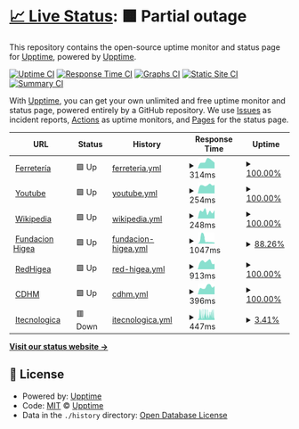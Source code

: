 # [📈 Live Status](https://demo.upptime.js.org): <!--live status--> **🟧 Partial outage**

This repository contains the open-source uptime monitor and status page for [Upptime](https://upptime.js.org), powered by [Upptime](https://github.com/upptime/upptime).

[![Uptime CI](https://github.com/frpalmap/upptimesipeca/workflows/Uptime%20CI/badge.svg)](https://github.com/frpalmap/upptimesipeca/actions?query=workflow%3A%22Uptime+CI%22)
[![Response Time CI](https://github.com/frpalmap/upptimesipeca/workflows/Response%20Time%20CI/badge.svg)](https://github.com/frpalmap/upptimesipeca/actions?query=workflow%3A%22Response+Time+CI%22)
[![Graphs CI](https://github.com/frpalmap/upptimesipeca/workflows/Graphs%20CI/badge.svg)](https://github.com/frpalmap/upptimesipeca/actions?query=workflow%3A%22Graphs+CI%22)
[![Static Site CI](https://github.com/frpalmap/upptimesipeca/workflows/Static%20Site%20CI/badge.svg)](https://github.com/frpalmap/upptimesipeca/actions?query=workflow%3A%22Static+Site+CI%22)
[![Summary CI](https://github.com/frpalmap/upptimesipeca/workflows/Summary%20CI/badge.svg)](https://github.com/frpalmap/upptimesipeca/actions?query=workflow%3A%22Summary+CI%22)

With [Upptime](https://upptime.js.org), you can get your own unlimited and free uptime monitor and status page, powered entirely by a GitHub repository. We use [Issues](https://github.com/upptime/upptime/issues) as incident reports, [Actions](https://github.com/frpalmap/upptimesipeca/actions) as uptime monitors, and [Pages](https://demo.upptime.js.org) for the status page.

<!--start: status pages-->
<!-- This summary is generated by Upptime (https://github.com/upptime/upptime) -->
<!-- Do not edit this manually, your changes will be overwritten -->
<!-- prettier-ignore -->
| URL | Status | History | Response Time | Uptime |
| --- | ------ | ------- | ------------- | ------ |
| <img alt="" src="https://favicons.githubusercontent.com/null" height="13"> [Ferretería](www.ferreteriaportuguesa.com) | 🟩 Up | [ferreteria.yml](https://github.com/frpalmap/uptimesipeca/commits/HEAD/history/ferreteria.yml) | <details><summary><img alt="Response time graph" src="./graphs/ferreteria/response-time-week.png" height="20"> 314ms</summary><br><a href="https://frpalmap.github.io/uptimesipeca/history/ferreteria"><img alt="Response time 512" src="https://img.shields.io/endpoint?url=https%3A%2F%2Fraw.githubusercontent.com%2Ffrpalmap%2Fuptimesipeca%2FHEAD%2Fapi%2Fferreteria%2Fresponse-time.json"></a><br><a href="https://frpalmap.github.io/uptimesipeca/history/ferreteria"><img alt="24-hour response time 250" src="https://img.shields.io/endpoint?url=https%3A%2F%2Fraw.githubusercontent.com%2Ffrpalmap%2Fuptimesipeca%2FHEAD%2Fapi%2Fferreteria%2Fresponse-time-day.json"></a><br><a href="https://frpalmap.github.io/uptimesipeca/history/ferreteria"><img alt="7-day response time 314" src="https://img.shields.io/endpoint?url=https%3A%2F%2Fraw.githubusercontent.com%2Ffrpalmap%2Fuptimesipeca%2FHEAD%2Fapi%2Fferreteria%2Fresponse-time-week.json"></a><br><a href="https://frpalmap.github.io/uptimesipeca/history/ferreteria"><img alt="30-day response time 398" src="https://img.shields.io/endpoint?url=https%3A%2F%2Fraw.githubusercontent.com%2Ffrpalmap%2Fuptimesipeca%2FHEAD%2Fapi%2Fferreteria%2Fresponse-time-month.json"></a><br><a href="https://frpalmap.github.io/uptimesipeca/history/ferreteria"><img alt="1-year response time 512" src="https://img.shields.io/endpoint?url=https%3A%2F%2Fraw.githubusercontent.com%2Ffrpalmap%2Fuptimesipeca%2FHEAD%2Fapi%2Fferreteria%2Fresponse-time-year.json"></a></details> | <details><summary><a href="https://frpalmap.github.io/uptimesipeca/history/ferreteria">100.00%</a></summary><a href="https://frpalmap.github.io/uptimesipeca/history/ferreteria"><img alt="All-time uptime 98.17%" src="https://img.shields.io/endpoint?url=https%3A%2F%2Fraw.githubusercontent.com%2Ffrpalmap%2Fuptimesipeca%2FHEAD%2Fapi%2Fferreteria%2Fuptime.json"></a><br><a href="https://frpalmap.github.io/uptimesipeca/history/ferreteria"><img alt="24-hour uptime 100.00%" src="https://img.shields.io/endpoint?url=https%3A%2F%2Fraw.githubusercontent.com%2Ffrpalmap%2Fuptimesipeca%2FHEAD%2Fapi%2Fferreteria%2Fuptime-day.json"></a><br><a href="https://frpalmap.github.io/uptimesipeca/history/ferreteria"><img alt="7-day uptime 100.00%" src="https://img.shields.io/endpoint?url=https%3A%2F%2Fraw.githubusercontent.com%2Ffrpalmap%2Fuptimesipeca%2FHEAD%2Fapi%2Fferreteria%2Fuptime-week.json"></a><br><a href="https://frpalmap.github.io/uptimesipeca/history/ferreteria"><img alt="30-day uptime 99.70%" src="https://img.shields.io/endpoint?url=https%3A%2F%2Fraw.githubusercontent.com%2Ffrpalmap%2Fuptimesipeca%2FHEAD%2Fapi%2Fferreteria%2Fuptime-month.json"></a><br><a href="https://frpalmap.github.io/uptimesipeca/history/ferreteria"><img alt="1-year uptime 98.17%" src="https://img.shields.io/endpoint?url=https%3A%2F%2Fraw.githubusercontent.com%2Ffrpalmap%2Fuptimesipeca%2FHEAD%2Fapi%2Fferreteria%2Fuptime-year.json"></a></details>
| <img alt="" src="https://favicons.githubusercontent.com/null" height="13"> [Youtube](www.youtube.com) | 🟩 Up | [youtube.yml](https://github.com/frpalmap/uptimesipeca/commits/HEAD/history/youtube.yml) | <details><summary><img alt="Response time graph" src="./graphs/youtube/response-time-week.png" height="20"> 254ms</summary><br><a href="https://frpalmap.github.io/uptimesipeca/history/youtube"><img alt="Response time 311" src="https://img.shields.io/endpoint?url=https%3A%2F%2Fraw.githubusercontent.com%2Ffrpalmap%2Fuptimesipeca%2FHEAD%2Fapi%2Fyoutube%2Fresponse-time.json"></a><br><a href="https://frpalmap.github.io/uptimesipeca/history/youtube"><img alt="24-hour response time 260" src="https://img.shields.io/endpoint?url=https%3A%2F%2Fraw.githubusercontent.com%2Ffrpalmap%2Fuptimesipeca%2FHEAD%2Fapi%2Fyoutube%2Fresponse-time-day.json"></a><br><a href="https://frpalmap.github.io/uptimesipeca/history/youtube"><img alt="7-day response time 254" src="https://img.shields.io/endpoint?url=https%3A%2F%2Fraw.githubusercontent.com%2Ffrpalmap%2Fuptimesipeca%2FHEAD%2Fapi%2Fyoutube%2Fresponse-time-week.json"></a><br><a href="https://frpalmap.github.io/uptimesipeca/history/youtube"><img alt="30-day response time 268" src="https://img.shields.io/endpoint?url=https%3A%2F%2Fraw.githubusercontent.com%2Ffrpalmap%2Fuptimesipeca%2FHEAD%2Fapi%2Fyoutube%2Fresponse-time-month.json"></a><br><a href="https://frpalmap.github.io/uptimesipeca/history/youtube"><img alt="1-year response time 311" src="https://img.shields.io/endpoint?url=https%3A%2F%2Fraw.githubusercontent.com%2Ffrpalmap%2Fuptimesipeca%2FHEAD%2Fapi%2Fyoutube%2Fresponse-time-year.json"></a></details> | <details><summary><a href="https://frpalmap.github.io/uptimesipeca/history/youtube">100.00%</a></summary><a href="https://frpalmap.github.io/uptimesipeca/history/youtube"><img alt="All-time uptime 100.00%" src="https://img.shields.io/endpoint?url=https%3A%2F%2Fraw.githubusercontent.com%2Ffrpalmap%2Fuptimesipeca%2FHEAD%2Fapi%2Fyoutube%2Fuptime.json"></a><br><a href="https://frpalmap.github.io/uptimesipeca/history/youtube"><img alt="24-hour uptime 100.00%" src="https://img.shields.io/endpoint?url=https%3A%2F%2Fraw.githubusercontent.com%2Ffrpalmap%2Fuptimesipeca%2FHEAD%2Fapi%2Fyoutube%2Fuptime-day.json"></a><br><a href="https://frpalmap.github.io/uptimesipeca/history/youtube"><img alt="7-day uptime 100.00%" src="https://img.shields.io/endpoint?url=https%3A%2F%2Fraw.githubusercontent.com%2Ffrpalmap%2Fuptimesipeca%2FHEAD%2Fapi%2Fyoutube%2Fuptime-week.json"></a><br><a href="https://frpalmap.github.io/uptimesipeca/history/youtube"><img alt="30-day uptime 100.00%" src="https://img.shields.io/endpoint?url=https%3A%2F%2Fraw.githubusercontent.com%2Ffrpalmap%2Fuptimesipeca%2FHEAD%2Fapi%2Fyoutube%2Fuptime-month.json"></a><br><a href="https://frpalmap.github.io/uptimesipeca/history/youtube"><img alt="1-year uptime 100.00%" src="https://img.shields.io/endpoint?url=https%3A%2F%2Fraw.githubusercontent.com%2Ffrpalmap%2Fuptimesipeca%2FHEAD%2Fapi%2Fyoutube%2Fuptime-year.json"></a></details>
| <img alt="" src="https://favicons.githubusercontent.com/en.wikipedia.org" height="13"> [Wikipedia](https://en.wikipedia.org) | 🟩 Up | [wikipedia.yml](https://github.com/frpalmap/uptimesipeca/commits/HEAD/history/wikipedia.yml) | <details><summary><img alt="Response time graph" src="./graphs/wikipedia/response-time-week.png" height="20"> 248ms</summary><br><a href="https://frpalmap.github.io/uptimesipeca/history/wikipedia"><img alt="Response time 194" src="https://img.shields.io/endpoint?url=https%3A%2F%2Fraw.githubusercontent.com%2Ffrpalmap%2Fuptimesipeca%2FHEAD%2Fapi%2Fwikipedia%2Fresponse-time.json"></a><br><a href="https://frpalmap.github.io/uptimesipeca/history/wikipedia"><img alt="24-hour response time 290" src="https://img.shields.io/endpoint?url=https%3A%2F%2Fraw.githubusercontent.com%2Ffrpalmap%2Fuptimesipeca%2FHEAD%2Fapi%2Fwikipedia%2Fresponse-time-day.json"></a><br><a href="https://frpalmap.github.io/uptimesipeca/history/wikipedia"><img alt="7-day response time 248" src="https://img.shields.io/endpoint?url=https%3A%2F%2Fraw.githubusercontent.com%2Ffrpalmap%2Fuptimesipeca%2FHEAD%2Fapi%2Fwikipedia%2Fresponse-time-week.json"></a><br><a href="https://frpalmap.github.io/uptimesipeca/history/wikipedia"><img alt="30-day response time 196" src="https://img.shields.io/endpoint?url=https%3A%2F%2Fraw.githubusercontent.com%2Ffrpalmap%2Fuptimesipeca%2FHEAD%2Fapi%2Fwikipedia%2Fresponse-time-month.json"></a><br><a href="https://frpalmap.github.io/uptimesipeca/history/wikipedia"><img alt="1-year response time 194" src="https://img.shields.io/endpoint?url=https%3A%2F%2Fraw.githubusercontent.com%2Ffrpalmap%2Fuptimesipeca%2FHEAD%2Fapi%2Fwikipedia%2Fresponse-time-year.json"></a></details> | <details><summary><a href="https://frpalmap.github.io/uptimesipeca/history/wikipedia">100.00%</a></summary><a href="https://frpalmap.github.io/uptimesipeca/history/wikipedia"><img alt="All-time uptime 100.00%" src="https://img.shields.io/endpoint?url=https%3A%2F%2Fraw.githubusercontent.com%2Ffrpalmap%2Fuptimesipeca%2FHEAD%2Fapi%2Fwikipedia%2Fuptime.json"></a><br><a href="https://frpalmap.github.io/uptimesipeca/history/wikipedia"><img alt="24-hour uptime 100.00%" src="https://img.shields.io/endpoint?url=https%3A%2F%2Fraw.githubusercontent.com%2Ffrpalmap%2Fuptimesipeca%2FHEAD%2Fapi%2Fwikipedia%2Fuptime-day.json"></a><br><a href="https://frpalmap.github.io/uptimesipeca/history/wikipedia"><img alt="7-day uptime 100.00%" src="https://img.shields.io/endpoint?url=https%3A%2F%2Fraw.githubusercontent.com%2Ffrpalmap%2Fuptimesipeca%2FHEAD%2Fapi%2Fwikipedia%2Fuptime-week.json"></a><br><a href="https://frpalmap.github.io/uptimesipeca/history/wikipedia"><img alt="30-day uptime 100.00%" src="https://img.shields.io/endpoint?url=https%3A%2F%2Fraw.githubusercontent.com%2Ffrpalmap%2Fuptimesipeca%2FHEAD%2Fapi%2Fwikipedia%2Fuptime-month.json"></a><br><a href="https://frpalmap.github.io/uptimesipeca/history/wikipedia"><img alt="1-year uptime 100.00%" src="https://img.shields.io/endpoint?url=https%3A%2F%2Fraw.githubusercontent.com%2Ffrpalmap%2Fuptimesipeca%2FHEAD%2Fapi%2Fwikipedia%2Fuptime-year.json"></a></details>
| <img alt="" src="https://favicons.githubusercontent.com/null" height="13"> [Fundacion Higea](www.fundacionhigea.org) | 🟩 Up | [fundacion-higea.yml](https://github.com/frpalmap/uptimesipeca/commits/HEAD/history/fundacion-higea.yml) | <details><summary><img alt="Response time graph" src="./graphs/fundacion-higea/response-time-week.png" height="20"> 1047ms</summary><br><a href="https://frpalmap.github.io/uptimesipeca/history/fundacion-higea"><img alt="Response time 402" src="https://img.shields.io/endpoint?url=https%3A%2F%2Fraw.githubusercontent.com%2Ffrpalmap%2Fuptimesipeca%2FHEAD%2Fapi%2Ffundacion-higea%2Fresponse-time.json"></a><br><a href="https://frpalmap.github.io/uptimesipeca/history/fundacion-higea"><img alt="24-hour response time 300" src="https://img.shields.io/endpoint?url=https%3A%2F%2Fraw.githubusercontent.com%2Ffrpalmap%2Fuptimesipeca%2FHEAD%2Fapi%2Ffundacion-higea%2Fresponse-time-day.json"></a><br><a href="https://frpalmap.github.io/uptimesipeca/history/fundacion-higea"><img alt="7-day response time 1047" src="https://img.shields.io/endpoint?url=https%3A%2F%2Fraw.githubusercontent.com%2Ffrpalmap%2Fuptimesipeca%2FHEAD%2Fapi%2Ffundacion-higea%2Fresponse-time-week.json"></a><br><a href="https://frpalmap.github.io/uptimesipeca/history/fundacion-higea"><img alt="30-day response time 559" src="https://img.shields.io/endpoint?url=https%3A%2F%2Fraw.githubusercontent.com%2Ffrpalmap%2Fuptimesipeca%2FHEAD%2Fapi%2Ffundacion-higea%2Fresponse-time-month.json"></a><br><a href="https://frpalmap.github.io/uptimesipeca/history/fundacion-higea"><img alt="1-year response time 402" src="https://img.shields.io/endpoint?url=https%3A%2F%2Fraw.githubusercontent.com%2Ffrpalmap%2Fuptimesipeca%2FHEAD%2Fapi%2Ffundacion-higea%2Fresponse-time-year.json"></a></details> | <details><summary><a href="https://frpalmap.github.io/uptimesipeca/history/fundacion-higea">88.26%</a></summary><a href="https://frpalmap.github.io/uptimesipeca/history/fundacion-higea"><img alt="All-time uptime 96.77%" src="https://img.shields.io/endpoint?url=https%3A%2F%2Fraw.githubusercontent.com%2Ffrpalmap%2Fuptimesipeca%2FHEAD%2Fapi%2Ffundacion-higea%2Fuptime.json"></a><br><a href="https://frpalmap.github.io/uptimesipeca/history/fundacion-higea"><img alt="24-hour uptime 100.00%" src="https://img.shields.io/endpoint?url=https%3A%2F%2Fraw.githubusercontent.com%2Ffrpalmap%2Fuptimesipeca%2FHEAD%2Fapi%2Ffundacion-higea%2Fuptime-day.json"></a><br><a href="https://frpalmap.github.io/uptimesipeca/history/fundacion-higea"><img alt="7-day uptime 88.26%" src="https://img.shields.io/endpoint?url=https%3A%2F%2Fraw.githubusercontent.com%2Ffrpalmap%2Fuptimesipeca%2FHEAD%2Fapi%2Ffundacion-higea%2Fuptime-week.json"></a><br><a href="https://frpalmap.github.io/uptimesipeca/history/fundacion-higea"><img alt="30-day uptime 95.67%" src="https://img.shields.io/endpoint?url=https%3A%2F%2Fraw.githubusercontent.com%2Ffrpalmap%2Fuptimesipeca%2FHEAD%2Fapi%2Ffundacion-higea%2Fuptime-month.json"></a><br><a href="https://frpalmap.github.io/uptimesipeca/history/fundacion-higea"><img alt="1-year uptime 96.77%" src="https://img.shields.io/endpoint?url=https%3A%2F%2Fraw.githubusercontent.com%2Ffrpalmap%2Fuptimesipeca%2FHEAD%2Fapi%2Ffundacion-higea%2Fuptime-year.json"></a></details>
| <img alt="" src="https://favicons.githubusercontent.com/null" height="13"> [RedHigea](www.redhigea.com) | 🟩 Up | [red-higea.yml](https://github.com/frpalmap/uptimesipeca/commits/HEAD/history/red-higea.yml) | <details><summary><img alt="Response time graph" src="./graphs/red-higea/response-time-week.png" height="20"> 913ms</summary><br><a href="https://frpalmap.github.io/uptimesipeca/history/red-higea"><img alt="Response time 1057" src="https://img.shields.io/endpoint?url=https%3A%2F%2Fraw.githubusercontent.com%2Ffrpalmap%2Fuptimesipeca%2FHEAD%2Fapi%2Fred-higea%2Fresponse-time.json"></a><br><a href="https://frpalmap.github.io/uptimesipeca/history/red-higea"><img alt="24-hour response time 646" src="https://img.shields.io/endpoint?url=https%3A%2F%2Fraw.githubusercontent.com%2Ffrpalmap%2Fuptimesipeca%2FHEAD%2Fapi%2Fred-higea%2Fresponse-time-day.json"></a><br><a href="https://frpalmap.github.io/uptimesipeca/history/red-higea"><img alt="7-day response time 913" src="https://img.shields.io/endpoint?url=https%3A%2F%2Fraw.githubusercontent.com%2Ffrpalmap%2Fuptimesipeca%2FHEAD%2Fapi%2Fred-higea%2Fresponse-time-week.json"></a><br><a href="https://frpalmap.github.io/uptimesipeca/history/red-higea"><img alt="30-day response time 994" src="https://img.shields.io/endpoint?url=https%3A%2F%2Fraw.githubusercontent.com%2Ffrpalmap%2Fuptimesipeca%2FHEAD%2Fapi%2Fred-higea%2Fresponse-time-month.json"></a><br><a href="https://frpalmap.github.io/uptimesipeca/history/red-higea"><img alt="1-year response time 1057" src="https://img.shields.io/endpoint?url=https%3A%2F%2Fraw.githubusercontent.com%2Ffrpalmap%2Fuptimesipeca%2FHEAD%2Fapi%2Fred-higea%2Fresponse-time-year.json"></a></details> | <details><summary><a href="https://frpalmap.github.io/uptimesipeca/history/red-higea">100.00%</a></summary><a href="https://frpalmap.github.io/uptimesipeca/history/red-higea"><img alt="All-time uptime 99.76%" src="https://img.shields.io/endpoint?url=https%3A%2F%2Fraw.githubusercontent.com%2Ffrpalmap%2Fuptimesipeca%2FHEAD%2Fapi%2Fred-higea%2Fuptime.json"></a><br><a href="https://frpalmap.github.io/uptimesipeca/history/red-higea"><img alt="24-hour uptime 100.00%" src="https://img.shields.io/endpoint?url=https%3A%2F%2Fraw.githubusercontent.com%2Ffrpalmap%2Fuptimesipeca%2FHEAD%2Fapi%2Fred-higea%2Fuptime-day.json"></a><br><a href="https://frpalmap.github.io/uptimesipeca/history/red-higea"><img alt="7-day uptime 100.00%" src="https://img.shields.io/endpoint?url=https%3A%2F%2Fraw.githubusercontent.com%2Ffrpalmap%2Fuptimesipeca%2FHEAD%2Fapi%2Fred-higea%2Fuptime-week.json"></a><br><a href="https://frpalmap.github.io/uptimesipeca/history/red-higea"><img alt="30-day uptime 99.31%" src="https://img.shields.io/endpoint?url=https%3A%2F%2Fraw.githubusercontent.com%2Ffrpalmap%2Fuptimesipeca%2FHEAD%2Fapi%2Fred-higea%2Fuptime-month.json"></a><br><a href="https://frpalmap.github.io/uptimesipeca/history/red-higea"><img alt="1-year uptime 99.76%" src="https://img.shields.io/endpoint?url=https%3A%2F%2Fraw.githubusercontent.com%2Ffrpalmap%2Fuptimesipeca%2FHEAD%2Fapi%2Fred-higea%2Fuptime-year.json"></a></details>
| <img alt="" src="https://favicons.githubusercontent.com/null" height="13"> [CDHM](www.centrodiagnosticohigea.com) | 🟩 Up | [cdhm.yml](https://github.com/frpalmap/uptimesipeca/commits/HEAD/history/cdhm.yml) | <details><summary><img alt="Response time graph" src="./graphs/cdhm/response-time-week.png" height="20"> 396ms</summary><br><a href="https://frpalmap.github.io/uptimesipeca/history/cdhm"><img alt="Response time 771" src="https://img.shields.io/endpoint?url=https%3A%2F%2Fraw.githubusercontent.com%2Ffrpalmap%2Fuptimesipeca%2FHEAD%2Fapi%2Fcdhm%2Fresponse-time.json"></a><br><a href="https://frpalmap.github.io/uptimesipeca/history/cdhm"><img alt="24-hour response time 434" src="https://img.shields.io/endpoint?url=https%3A%2F%2Fraw.githubusercontent.com%2Ffrpalmap%2Fuptimesipeca%2FHEAD%2Fapi%2Fcdhm%2Fresponse-time-day.json"></a><br><a href="https://frpalmap.github.io/uptimesipeca/history/cdhm"><img alt="7-day response time 396" src="https://img.shields.io/endpoint?url=https%3A%2F%2Fraw.githubusercontent.com%2Ffrpalmap%2Fuptimesipeca%2FHEAD%2Fapi%2Fcdhm%2Fresponse-time-week.json"></a><br><a href="https://frpalmap.github.io/uptimesipeca/history/cdhm"><img alt="30-day response time 501" src="https://img.shields.io/endpoint?url=https%3A%2F%2Fraw.githubusercontent.com%2Ffrpalmap%2Fuptimesipeca%2FHEAD%2Fapi%2Fcdhm%2Fresponse-time-month.json"></a><br><a href="https://frpalmap.github.io/uptimesipeca/history/cdhm"><img alt="1-year response time 771" src="https://img.shields.io/endpoint?url=https%3A%2F%2Fraw.githubusercontent.com%2Ffrpalmap%2Fuptimesipeca%2FHEAD%2Fapi%2Fcdhm%2Fresponse-time-year.json"></a></details> | <details><summary><a href="https://frpalmap.github.io/uptimesipeca/history/cdhm">100.00%</a></summary><a href="https://frpalmap.github.io/uptimesipeca/history/cdhm"><img alt="All-time uptime 97.55%" src="https://img.shields.io/endpoint?url=https%3A%2F%2Fraw.githubusercontent.com%2Ffrpalmap%2Fuptimesipeca%2FHEAD%2Fapi%2Fcdhm%2Fuptime.json"></a><br><a href="https://frpalmap.github.io/uptimesipeca/history/cdhm"><img alt="24-hour uptime 100.00%" src="https://img.shields.io/endpoint?url=https%3A%2F%2Fraw.githubusercontent.com%2Ffrpalmap%2Fuptimesipeca%2FHEAD%2Fapi%2Fcdhm%2Fuptime-day.json"></a><br><a href="https://frpalmap.github.io/uptimesipeca/history/cdhm"><img alt="7-day uptime 100.00%" src="https://img.shields.io/endpoint?url=https%3A%2F%2Fraw.githubusercontent.com%2Ffrpalmap%2Fuptimesipeca%2FHEAD%2Fapi%2Fcdhm%2Fuptime-week.json"></a><br><a href="https://frpalmap.github.io/uptimesipeca/history/cdhm"><img alt="30-day uptime 97.80%" src="https://img.shields.io/endpoint?url=https%3A%2F%2Fraw.githubusercontent.com%2Ffrpalmap%2Fuptimesipeca%2FHEAD%2Fapi%2Fcdhm%2Fuptime-month.json"></a><br><a href="https://frpalmap.github.io/uptimesipeca/history/cdhm"><img alt="1-year uptime 97.55%" src="https://img.shields.io/endpoint?url=https%3A%2F%2Fraw.githubusercontent.com%2Ffrpalmap%2Fuptimesipeca%2FHEAD%2Fapi%2Fcdhm%2Fuptime-year.json"></a></details>
| <img alt="" src="https://favicons.githubusercontent.com/null" height="13"> [Itecnologica](www.itecnologica.com) | 🟥 Down | [itecnologica.yml](https://github.com/frpalmap/uptimesipeca/commits/HEAD/history/itecnologica.yml) | <details><summary><img alt="Response time graph" src="./graphs/itecnologica/response-time-week.png" height="20"> 447ms</summary><br><a href="https://frpalmap.github.io/uptimesipeca/history/itecnologica"><img alt="Response time 264" src="https://img.shields.io/endpoint?url=https%3A%2F%2Fraw.githubusercontent.com%2Ffrpalmap%2Fuptimesipeca%2FHEAD%2Fapi%2Fitecnologica%2Fresponse-time.json"></a><br><a href="https://frpalmap.github.io/uptimesipeca/history/itecnologica"><img alt="24-hour response time 519" src="https://img.shields.io/endpoint?url=https%3A%2F%2Fraw.githubusercontent.com%2Ffrpalmap%2Fuptimesipeca%2FHEAD%2Fapi%2Fitecnologica%2Fresponse-time-day.json"></a><br><a href="https://frpalmap.github.io/uptimesipeca/history/itecnologica"><img alt="7-day response time 447" src="https://img.shields.io/endpoint?url=https%3A%2F%2Fraw.githubusercontent.com%2Ffrpalmap%2Fuptimesipeca%2FHEAD%2Fapi%2Fitecnologica%2Fresponse-time-week.json"></a><br><a href="https://frpalmap.github.io/uptimesipeca/history/itecnologica"><img alt="30-day response time 319" src="https://img.shields.io/endpoint?url=https%3A%2F%2Fraw.githubusercontent.com%2Ffrpalmap%2Fuptimesipeca%2FHEAD%2Fapi%2Fitecnologica%2Fresponse-time-month.json"></a><br><a href="https://frpalmap.github.io/uptimesipeca/history/itecnologica"><img alt="1-year response time 264" src="https://img.shields.io/endpoint?url=https%3A%2F%2Fraw.githubusercontent.com%2Ffrpalmap%2Fuptimesipeca%2FHEAD%2Fapi%2Fitecnologica%2Fresponse-time-year.json"></a></details> | <details><summary><a href="https://frpalmap.github.io/uptimesipeca/history/itecnologica">3.41%</a></summary><a href="https://frpalmap.github.io/uptimesipeca/history/itecnologica"><img alt="All-time uptime 21.05%" src="https://img.shields.io/endpoint?url=https%3A%2F%2Fraw.githubusercontent.com%2Ffrpalmap%2Fuptimesipeca%2FHEAD%2Fapi%2Fitecnologica%2Fuptime.json"></a><br><a href="https://frpalmap.github.io/uptimesipeca/history/itecnologica"><img alt="24-hour uptime 6.58%" src="https://img.shields.io/endpoint?url=https%3A%2F%2Fraw.githubusercontent.com%2Ffrpalmap%2Fuptimesipeca%2FHEAD%2Fapi%2Fitecnologica%2Fuptime-day.json"></a><br><a href="https://frpalmap.github.io/uptimesipeca/history/itecnologica"><img alt="7-day uptime 3.41%" src="https://img.shields.io/endpoint?url=https%3A%2F%2Fraw.githubusercontent.com%2Ffrpalmap%2Fuptimesipeca%2FHEAD%2Fapi%2Fitecnologica%2Fuptime-week.json"></a><br><a href="https://frpalmap.github.io/uptimesipeca/history/itecnologica"><img alt="30-day uptime 2.59%" src="https://img.shields.io/endpoint?url=https%3A%2F%2Fraw.githubusercontent.com%2Ffrpalmap%2Fuptimesipeca%2FHEAD%2Fapi%2Fitecnologica%2Fuptime-month.json"></a><br><a href="https://frpalmap.github.io/uptimesipeca/history/itecnologica"><img alt="1-year uptime 21.05%" src="https://img.shields.io/endpoint?url=https%3A%2F%2Fraw.githubusercontent.com%2Ffrpalmap%2Fuptimesipeca%2FHEAD%2Fapi%2Fitecnologica%2Fuptime-year.json"></a></details>

<!--end: status pages-->

[**Visit our status website →**](https://demo.upptime.js.org)

## 📄 License

- Powered by: [Upptime](https://github.com/upptime/upptime)
- Code: [MIT](./LICENSE) © [Upptime](https://upptime.js.org)
- Data in the `./history` directory: [Open Database License](https://opendatacommons.org/licenses/odbl/1-0/)
